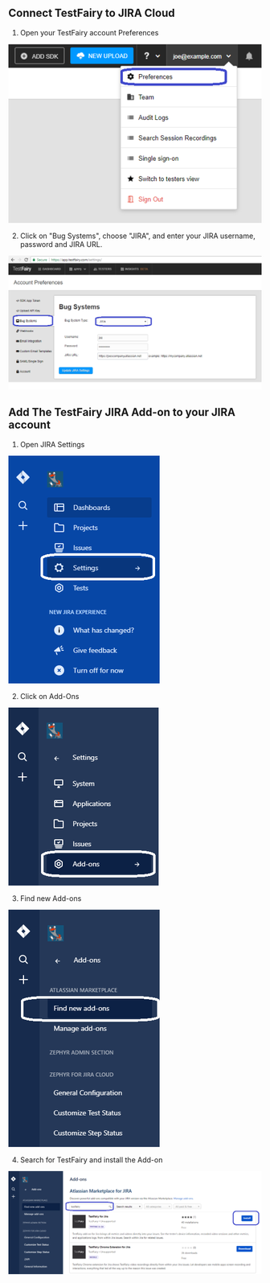 ## Connect TestFairy to JIRA Cloud

1. Open your TestFairy account Preferences

![Menu](/img/bug-tracking/jira-cloud-1.png)

2. Click on "Bug Systems", choose "JIRA", and enter your JIRA username, password and JIRA URL.

![JIRA-setup](/img/bug-tracking//jira-cloud-2.png)

## Add The TestFairy JIRA Add-on to your JIRA account

1. Open JIRA Settings

![JIRA-setup](/img/bug-tracking//jira0.png)

2. Click on Add-Ons

![JIRA-setup](/img/bug-tracking//jira2.png)

3. Find new Add-ons

![JIRA-setup](/img/bug-tracking//jira3.png)

4. Search for TestFairy and install the Add-on

![JIRA-setup](/img/bug-tracking//jira4.png)
